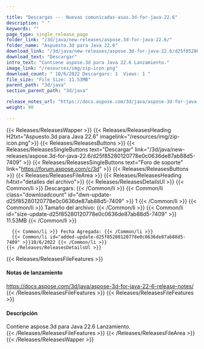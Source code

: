 ```yaml
---

title: "Descargas --- Nuevas comunicadas-asas.3d-for-java-22.6"
description: " "
keywords: ""
page_type: single_release_page
folder_link: "/3d/java/new-releases/aspose.3d-for-java-22.6/"
folder_name: "Aspuesto.3d para Java 22.6"
download_link: "/3d/java/new-releases/aspose.3d-for-java-22.6/d25f85280120778e0c0636de87ab88d5-7409"
download_text: "Descargar"
intro_text: "Contiene aspose.3d para Java 22.6 Lanzamiento."
image_link: "/resources/img/zip-icon.png"
download_count: " 10/6/2022 Descargars: 1  Views: 1 "
file_size: "File Size: 11.53MB"
parent_path: "3d/java"
section_parent_path: "3d/java"

release_notes_url: "https://docs.aspose.com/3d/java/aspose-3d-for-java-22-6-release-notes/"
weight: 90

---
```


{{< Releases/ReleasesWapper >}}
  {{< Releases/ReleasesHeading H2txt="Aspuesto.3d para Java 22.6" imagelink="/resources/img/zip-icon.png">}}
  {{< Releases/ReleasesButtons >}}
    {{< Releases/ReleasesSingleButtons text="Descargar" link="/3d/java/new-releases/aspose.3d-for-java-22.6/d25f85280120778e0c0636de87ab88d5-7409" >}}
    {{< Releases/ReleasesSingleButtons text="Foro de soporte" link="https://forum.aspose.com/c/3d" >}}
  {{< Releases/ReleasesButtons >}}
  {{< Releases/ReleasesFileArea >}}
    {{< Releases/ReleasesHeading h4txt="detalles del archivo">}}
    {{< Releases/ReleasesDetailsUl >}}
      {{< Common/li >}} Descargars: {{< /Common/li >}}
      {{< Common/li class="downloadcount" id="dwn-update-d25f85280120778e0c0636de87ab88d5-7409" >}} 1 {{< /Common/li >}}
      {{< Common/li >}} Tamaño del archivo: {{< /Common/li >}}
      {{< Common/li id="size-update-d25f85280120778e0c0636de87ab88d5-7409" >}} 11.53MB {{< /Common/li >}}

      {{< Common/li >}} Fecha Agregada: {{< /Common/li >}}
      {{< Common/li id="added-update-d25f85280120778e0c0636de87ab88d5-7409" >}}10/6/2022 {{< /Common/li >}}
    {{< /Releases/ReleasesDetailsUl >}}

  {{< Releases/ReleasesFileFeatures >}}
      <h4>Notas de lanzamiento</h4><div><a href='https://docs.aspose.com/3d/java/aspose-3d-for-java-22-6-release-notes/'>https://docs.aspose.com/3d/java/aspose-3d-for-java-22-6-release-notes/</a></div>
  {{< /Releases/ReleasesFileFeatures >}}
  {{< Releases/ReleasesFileFeatures >}}
      <h4>Descripción</h4><div class="HTMLDescription">Contiene aspose.3d para Java 22.6 Lanzamiento.</div>
  {{< /Releases/ReleasesFileFeatures >}}
 {{< /Releases/ReleasesFileArea >}}
{{< /Releases/ReleasesWapper >}}


